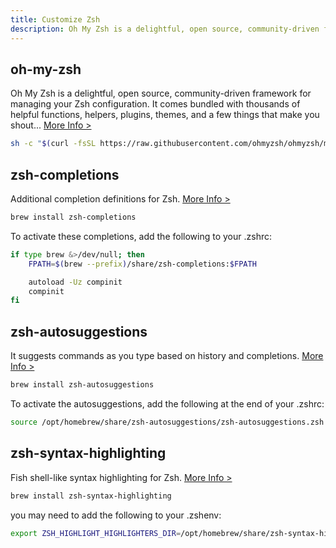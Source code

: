 ```yaml
---
title: Customize Zsh
description: Oh My Zsh is a delightful, open source, community-driven framework for managing your Zsh configuration. It comes bundled with thousands of helpful functions, helpers, plugins, themes, and a few things that make you shout...
---
```


## oh-my-zsh

Oh My Zsh is a delightful, open source, community-driven framework for managing your Zsh configuration. It comes bundled with thousands of helpful functions, helpers, plugins, themes, and a few things that make you shout... [More Info >](https://ohmyz.sh/)

```bash
sh -c "$(curl -fsSL https://raw.githubusercontent.com/ohmyzsh/ohmyzsh/master/tools/install.sh)"
```

## zsh-completions

Additional completion definitions for Zsh. [More Info >](https://github.com/zsh-users/zsh-completions)

```bash
brew install zsh-completions
```

To activate these completions, add the following to your .zshrc:

```bash
if type brew &>/dev/null; then
	FPATH=$(brew --prefix)/share/zsh-completions:$FPATH

	autoload -Uz compinit
	compinit
fi
```

## zsh-autosuggestions

It suggests commands as you type based on history and completions. [More Info >](https://github.com/zsh-users/zsh-autosuggestions)

```bash
brew install zsh-autosuggestions
```

To activate the autosuggestions, add the following at the end of your .zshrc:

```bash
source /opt/homebrew/share/zsh-autosuggestions/zsh-autosuggestions.zsh
```

## zsh-syntax-highlighting

Fish shell-like syntax highlighting for Zsh. [More Info >](https://github.com/zsh-users/zsh-syntax-highlighting)

```bash
brew install zsh-syntax-highlighting
```

you may need to add the following to your .zshenv:

```bash
export ZSH_HIGHLIGHT_HIGHLIGHTERS_DIR=/opt/homebrew/share/zsh-syntax-highlighting/highlighters
```
